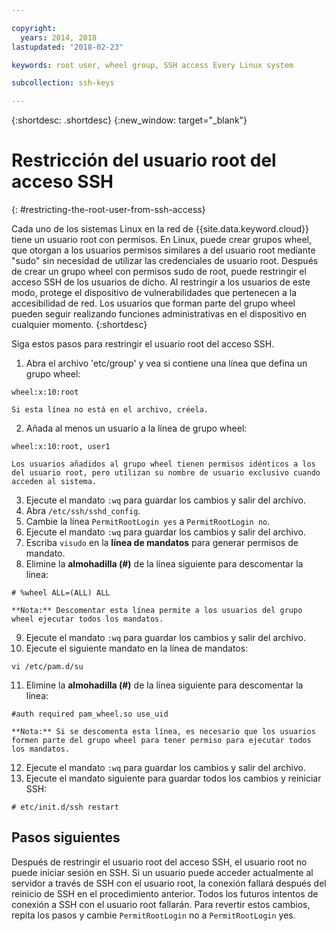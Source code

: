 ```yaml
---

copyright:
  years: 2014, 2018
lastupdated: "2018-02-23"

keywords: root user, wheel group, SSH access Every Linux system

subcollection: ssh-keys

---
```


{:shortdesc: .shortdesc}
{:new_window: target="_blank"}

# Restricción del usuario root del acceso SSH
{: #restricting-the-root-user-from-ssh-access}

Cada uno de los sistemas Linux en la red de {{site.data.keyword.cloud}} tiene un usuario root con permisos. En Linux, puede crear grupos wheel, que otorgan a los usuarios permisos similares a del usuario root mediante "sudo" sin necesidad de utilizar las credenciales de usuario root. Después de crear un grupo wheel con permisos sudo de root, puede restringir el acceso SSH de los usuarios de dicho. Al restringir a los usuarios de este modo, protege el dispositivo de vulnerabilidades que pertenecen a la accesibilidad de red. Los usuarios que forman parte del grupo wheel pueden seguir realizando funciones administrativas en el dispositivo en cualquier momento.
{:shortdesc}

Siga estos pasos para restringir el usuario root del acceso SSH.

1. Abra el archivo 'etc/group' y vea si contiene una línea que defina un grupo wheel:
```
wheel:x:10:root
```

    Si esta línea no está en el archivo, créela.

2. Añada al menos un usuario a la línea de grupo wheel:
```
wheel:x:10:root, user1
```

    Los usuarios añadidos al grupo wheel tienen permisos idénticos a los del usuario root, pero utilizan su nombre de usuario exclusivo cuando acceden al sistema.
3. Ejecute el mandato `:wq` para guardar los cambios y salir del archivo.
4. Abra `/etc/ssh/sshd_config`.
5. Cambie la línea `PermitRootLogin yes` a `PermitRootLogin no`.
6. Ejecute el mandato `:wq` para guardar los cambios y salir del archivo.
7. Escriba `visudo` en la **línea de mandatos** para generar permisos de mandato.
8. Elimine la **almohadilla (#)** de la línea siguiente para descomentar la línea:
```
# %wheel ALL=(ALL) ALL
```

    **Nota:** Descomentar esta línea permite a los usuarios del grupo wheel ejecutar todos los mandatos.

9. Ejecute el mandato `:wq` para guardar los cambios y salir del archivo.
10. Ejecute el siguiente mandato en la línea de mandatos:
```
vi /etc/pam.d/su
```

11. Elimine la **almohadilla (#)** de la línea siguiente para descomentar la línea:
```
#auth required pam_wheel.so use_uid
```

    **Nota:** Si se descomenta esta línea, es necesario que los usuarios formen parte del grupo wheel para tener permiso para ejecutar todos los mandatos.
12. Ejecute el mandato `:wq` para guardar los cambios y salir del archivo.
13. Ejecute el mandato siguiente para guardar todos los cambios y reiniciar SSH:
```
# etc/init.d/ssh restart
```

## Pasos siguientes

Después de restringir el usuario root del acceso SSH, el usuario root no puede iniciar sesión en SSH. Si un usuario puede acceder actualmente al servidor a través de SSH con el usuario root, la conexión fallará después del reinicio de SSH en el procedimiento anterior. Todos los futuros intentos de conexión a SSH con el usuario root fallarán. Para revertir estos cambios, repita los pasos y cambie `PermitRootLogin` no a `PermitRootLogin` yes.
